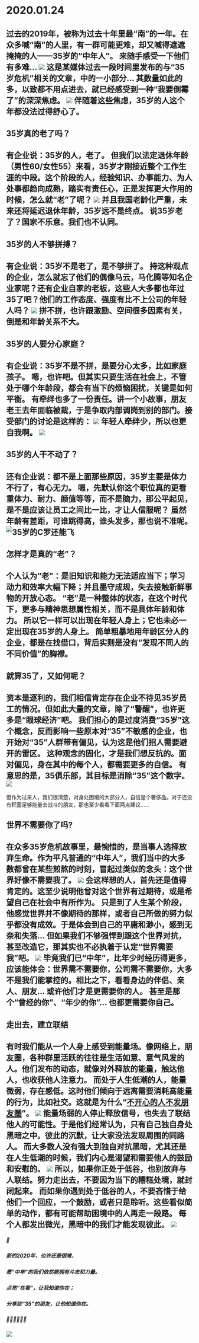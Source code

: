 # 2020.01.24
过去的2019年，被称为过去十年里最“南”的一年。在众多喊“南”的人里，有一群可能更难，却又喊得遮遮掩掩的人——**35岁的“中年人”**。
来随手感受一下他们有多难…
![](https://mmbiz.qpic.cn/mmbiz_png/jMjs8tVWrITXEMPb9zJLEJo2k81aV9IWDxciaZzF1bJJq0eja1IRFeAK7qFZFaUQar1qYvPwJZD0BYibNnD9gP5g/0?wx_fmt=png)
这是某媒体过去一段时间里发布的与“35岁危机”相关的文章，中的一小部分… 其数量如此的多，以致都不用点进去，就已经感受到一种“我要倒霉了”的深深焦虑。
![](https://mmbiz.qpic.cn/mmbiz_jpg/jMjs8tVWrISshvBaavWr5MkJGp4MhqojY6CgYS4MxofItIWIia0VNqyRoLEFXx307nQibAhg3Hd4wxicO5HuuWY2Q/0?wx_fmt=jpeg)
伴随着这些焦虑，35岁的人这个年都没法过得舒心了。
---- 
## 35岁真的老了吗？
有企业说：35岁的人，老了。
但我们以法定退休年龄（男性60/女性55）来看，35岁才刚接近整个工作生涯的中段。这个阶段的人，经验知识、办事能力、为人处事都趋向成熟，踏实有责任心，正是发挥更大作用的时候，怎么就“老”了呢？
![](https://mmbiz.qpic.cn/mmbiz_png/jMjs8tVWrIRUgDCp63jz60H328oXzvNglPA0vNAKnZ1bf9iaibMptlU9Vy5ZNuS2G2fVy4AZBYM57iaqyWloV01mA/0?wx_fmt=png)
并且我国老龄化严重，未来还将延迟退休年龄，35岁远不是终点。
**说35岁老了？国家不乐意。我们也不认同。**
---- 
## 35岁的人不够拼搏？
有企业说：35岁不是老了，是不够拼了。
持这种观点的企业，怎么就忘了他们的偶像马云，马化腾等知名企业家呢？还有企业自家的老板，这些人大多都也年过35了吧？他们的工作态度、强度有比不上公司的年轻人吗？
![](https://mmbiz.qpic.cn/mmbiz_jpg/jMjs8tVWrIRibr1k2cia54niczbQ1iccI1Hem5bib0MO6GdhpibKYCCYbNMtuvuYA4icic2XkJWlhXH1kRTa3dSJv0Rib8g/0?wx_fmt=jpeg)
拼不拼，也许跟激励、空间很多因素有关，倒是和年龄关系不大。
---- 
## 35岁的人要分心家庭？
有企业说：35岁不是不拼，是要分心太多，比如家庭孩子。
嗯，也许吧。但其实只要生活在社会上，不管处于哪个年龄段，都会有当下的烦恼困扰，关键是如何平衡。
有牵绊也多了一份责任。讲一个小故事，朋友老王去年面临被裁，于是争取内部调岗到别的部门。接受部门的讨论是这样的：
![](https://mmbiz.qpic.cn/mmbiz_png/jMjs8tVWrIRUgDCp63jz60H328oXzvNgwhpiaF37IL5GnxOQGGebzLCHTJqpibFfny6SE4QFicNYjlnDmnXHaPu2g/0?wx_fmt=png)
年轻人牵绊少，所以也更自我啊。
![](https://mmbiz.qpic.cn/mmbiz_jpg/jMjs8tVWrIRUgDCp63jz60H328oXzvNgy2EPiaS4RQ0xFEiaEZhSNNxWk5OYGIgia4jAyjibd4OWmSichicSA6cPt4Gg/0?wx_fmt=jpeg)
---- 
## 35岁的人干不动了？
还有企业说：都不是上面那些原因，35岁主要是体力不行了，有心无力。
嗯，先默认你这个职位真的更看重体力、耐力、颜值等等，而不是脑力，那公平起见，是不是应该让员工之间比一比，才让人信服呢？
虽然年龄有差距，可谁跳得高，谁头发多，那也说不准呢。
![35岁的C罗还能飞](https://mmbiz.qpic.cn/mmbiz_jpg/jMjs8tVWrIRUgDCp63jz60H328oXzvNgCSeGv2CNn2kibhxgd9wFlXlrIdObbzxSFh8M2tib1R0opd9VPtziaFJCg/0?wx_fmt=jpeg "35岁的C罗还能飞")
---- 
## 怎样才是真的“老”？
**个人认为“老”：是旧知识和能力无法适应当下；学习动力和效率大幅下降；并且墨守成规，失去接触新鲜事物的开放心态。**
“老”是一种整体的状态，在这个时代下，更多与精神思想属性相关，而不是具体年龄和体力。
所以它一样可以出现在年轻人身上；它也未必一定出现在35岁的人身上。
简单粗暴地用年龄区分人的企业，都是在找借口，背后实则是没有“发现不同人的不同价值”的胸襟。
---- 
## 就算35了，又如何呢？
资本是逐利的，我们相信肯定存在企业不待见35岁员工的情况。但如此大量的文章，除了“警醒”，也许更多是“眼球经济”吧。
我们担心的是过度消费“35岁”这个概念，反而影响一些原本对“35”不敏感的企业，也开始对“35”人群带有偏见，认为这是他们招人需要避开的雷区。
这种观念的固化，才是我们想反抗的。面对偏见，身在其中的每个人，都需要更多的自信。 
**有意思的是，35俱乐部，其目标是消除“35”这个数字。**
![](https://mmbiz.qpic.cn/mmbiz_png/jMjs8tVWrIRibr1k2cia54niczbQ1iccI1HeGDibuu8gUb2PWUvyAMnb3Fr2B995Y7DmkFZCyTIibCt3WpXMWkrNzvGQ/0?wx_fmt=png)
---- 
但作为过来人，我们很清楚，对身处困境的大部分人，自信是个奢侈品。对于还没有积蓄足够能量去战斗的朋友，那也至少看看下面两点建议……
## 世界不需要你了吗?
在众多35岁危机故事里，最惋惜的，是当事人选择放弃生命。作为平凡普通的“中年人”，我们当中的大多数都曾在某些煎熬的时刻，冒起过类似的念头：**这个世界好像不需要我了**。
![](https://mmbiz.qpic.cn/mmbiz_png/jMjs8tVWrIRUgDCp63jz60H328oXzvNgs09mGQpicUPcqyiayz43yDUibBAPeg0NN8OXY7nTjtjVeXLOgwsYgLQBg/0?wx_fmt=png)
会这样想的人，首先还是值得肯定的。这至少说明他曾对这个世界有过期待，或是希望自己在社会中有所作为。
只是到了人生某个阶段，他感觉世界并不像期待的那样，或者自己所做的努力似乎都没有成效。于是体会到自己的平庸和渺小，感到无奈和失落…
**但如果我们不够强悍到跟这个世界对抗，甚至改造它，那其实也不必执着于认定“世界需要我”吧。**
![](https://mmbiz.qpic.cn/mmbiz_jpg/jMjs8tVWrISshvBaavWr5MkJGp4MhqojV6Y3ibGQjVxVR8gaHnfcNEXiaFibhHUTNMwu8xAKJpofm1wlk9N7yIqoQ/0?wx_fmt=jpeg)
毕竟我们已“中年”，比年少时经历得更多，应该能体会：世界需不需要你，公司需不需要你，大多不是我们能掌控的。相比之下，看看身边的伴侣、亲人、朋友… 或许他们才是更需要你的人。
**甚至是那个“曾经的你”、“年少的你”… 也都更需要你自己。**
---- 
## 走出去，建立联结
有时我们能从一个人身上感受到能量场。像网络上，朋友圈，各种群里活跃的往往是生活如意、意气风发的人。他们发布的动态，就像对外释放的能量，触达他人，也收获他人注意力。
而处于人生低潮的人，能量微弱，存在感低。这时他们倾向于远离需要消耗高能量的行为，比如社交。这就是为什么“[不开心的人不发朋友圈](https://mp.weixin.qq.com/s/87L7_qVOwZ4k4GrhMDmhIw)”。
![](https://mmbiz.qpic.cn/mmbiz_png/jMjs8tVWrIRUgDCp63jz60H328oXzvNgwoiaaQFVvH35cgb3KTTicavurZUQyH54VriaxZjuWqC4zWqgzbWSVV8TA/0?wx_fmt=png) 
能量场弱的人停止释放信号，也失去了联结他人的可能性。于是他们经常认为，只有自己独自身处黑暗之中。彼此的沉默，让大家没法发现周围的同路人。
而大多数人没有强大到独自对抗黑暗，尤其还是在人生低潮的时候，我们内心是渴望和需要他人的鼓励和安慰的。
![](https://mmbiz.qpic.cn/mmbiz_png/jMjs8tVWrIRibr1k2cia54niczbQ1iccI1HezouHntB4hfqmYfRZ84hxxE4634KYVkdIyeIwDhOPTrv6EmatAKS3iag/0?wx_fmt=png)
所以，如果你正处于低谷，也别放弃与人联结。努力走出去，不要因为当下的糟糕处境，就封闭起来。
而如果你遇到处于低谷的人，不要吝惜于给他们一个回应，一个鼓励，或者只是聆听。这些看似简单的动作，都有可能帮助困境中的人再走一段路。
**每个人都发出微光，黑暗中的我们才能发现彼此。**
![](https://mmbiz.qpic.cn/mmbiz_jpg/jMjs8tVWrISshvBaavWr5MkJGp4MhqojUl9Mic46n6TnKfYEyicHeAuCIFDT0u2vUt8TPO4SbITz425QiarRe4JsA/0?wx_fmt=jpeg)
---- 
##### 🎉
##### 新的2020年，也许还是很难，
##### 愿“中年”的我们依然能拥有斗志和力量。
##### 点亮“在看”，让我知道你在；
##### 分享给“35”的朋友，让他知道你在。
##### 💪🏻💪🏻💪🏻
![](https://mmbiz.qpic.cn/mmbiz_jpg/jMjs8tVWrIRUgDCp63jz60H328oXzvNgboWkdRCz9tzCiaWYfcMe0DsozU2OPs0uWq6aPxJxW5rCqDmjZviaod5A/0?wx_fmt=jpeg)




